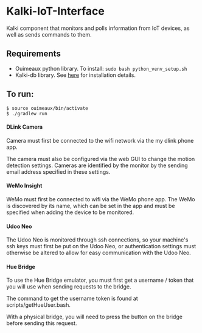 # Kalki-IoT-Interface
Kalki component that monitors and polls information from IoT devices, as well as sends commands to them.

## Requirements
- Ouimeaux python library. To install: `sudo bash python_venv_setup.sh`
- Kalki-db library. See [here](https://github.com/SEI-TAS/kalki-db) for installation details.

## To run: 
```
$ source ouimeaux/bin/activate
$ ./gradlew run
```

#### DLink Camera
Camera must first be connected to the wifi network via the my dlink phone app.

The camera must also be configured via the web GUI to change the motion detection settings. Cameras are identified by the monitor by the sending email address specified in these settings.


#### WeMo Insight
WeMo must first be connected to wifi via the WeMo phone app.
The WeMo is discovered by its name, which can be set in the app and must be specified when adding the device to be monitored.

#### Udoo Neo
The Udoo Neo is monitored through ssh connections, so your machine's ssh keys must first be put on the Udoo Neo, or authentication settings must otherwise be altered to allow for easy communication with the Udoo Neo.

#### Hue Bridge
To use the Hue Bridge emulator, you must first get a username / token that you will use when sending requests to the bridge.

The command to get the username token is found at scripts/getHueUser.bash. 

With a physical bridge, you will need to press the button on the bridge before sending this request.
